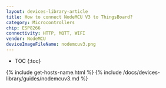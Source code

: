 ```yaml
---
layout: devices-library-article
title: How to connect NodeMCU V3 to ThingsBoard?
category: Microcontrollers
chip: ESP8266
connectivity: HTTP, MQTT, WIFI
vendor: NodeMCU
deviceImageFileName: nodemcuv3.png
---
```


* TOC
{:toc}

{% include get-hosts-name.html %}
{% include /docs/devices-library/guides/nodemcuv3.md %}
